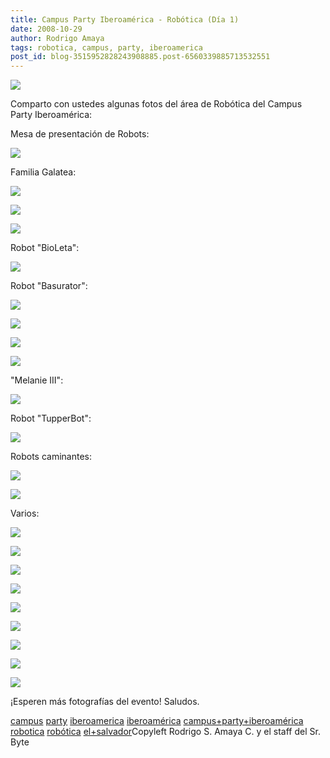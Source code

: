 ```yaml
---
title: Campus Party Iberoamérica - Robótica (Día 1)
date: 2008-10-29
author: Rodrigo Amaya
tags: robotica, campus, party, iberoamerica
post_id: blog-3515952828243908885.post-6560339885713532551
---
```


[![](http://4.bp.blogspot.com/_ayvorITawE4/SQitggan8TI/AAAAAAAABZA/tio5P-0W4hQ/s400/banner_robotica_iberoamerica.jpg)](http://4.bp.blogspot.com/_ayvorITawE4/SQitggan8TI/AAAAAAAABZA/tio5P-0W4hQ/s1600-h/banner_robotica_iberoamerica.jpg)

Comparto con ustedes algunas fotos del área de Robótica del
      Campus Party Iberoamérica:

Mesa de presentación de Robots:

![](http://farm4.static.flickr.com/3224/2983728221_9ea92048fe.jpg?v=0)

Familia Galatea:

 ![](http://farm4.static.flickr.com/3275/2984589306_fb1c7e2e6b.jpg?v=0)

 ![](http://farm4.static.flickr.com/3018/2984590382_158fedbe34.jpg?v=0)

 ![](http://farm3.static.flickr.com/2296/2983723555_754eea141b.jpg?v=0)

Robot "BioLeta":

![](http://farm4.static.flickr.com/3156/2983732151_d95a6da68a.jpg?v=0)

Robot "Basurator":

 ![](http://farm4.static.flickr.com/3177/2983727661_3196f0414e.jpg?v=0)

 ![](http://farm4.static.flickr.com/3138/2984585046_8435dd7aaa.jpg?v=0)

![](http://farm4.static.flickr.com/3164/2983726593_4b96a20c02.jpg?v=0)

 ![](http://farm4.static.flickr.com/3179/2984583932_33db3ee38a.jpg?v=0)

"Melanie III":

![](http://farm4.static.flickr.com/3021/2984586976_534453aa03.jpg?v=0)

Robot
      "TupperBot":

![](http://farm4.static.flickr.com/3066/2983729747_7beb2fc231.jpg?v=0)

Robots
      caminantes:

![](http://farm4.static.flickr.com/3164/2984580282_631f15d056.jpg?v=0)

 ![](http://farm4.static.flickr.com/3163/2984580852_f750a420c6.jpg?v=0)

Varios:

![](http://farm4.static.flickr.com/3215/2984579242_788a74716c.jpg?v=0)

 ![](http://farm4.static.flickr.com/3221/2983721997_e28c4cde23.jpg?v=0)

![](http://farm4.static.flickr.com/3249/2984581848_0be6c1a26a.jpg?v=0)

 ![](http://farm4.static.flickr.com/3269/2984582284_95c7e7e507.jpg?v=0)

 ![](http://farm3.static.flickr.com/2087/2983725557_75379e5b53.jpg?v=0)

 ![](http://farm4.static.flickr.com/3040/2984582786_5d96564c8e.jpg?v=0)

 ![](http://farm4.static.flickr.com/3294/2983733345_4116af6d75.jpg?v=0)

 ![](http://farm4.static.flickr.com/3170/2983730915_30914f6172.jpg?v=0)

 ![](http://farm4.static.flickr.com/3029/2983730333_cdbd203142.jpg?v=0)

¡Esperen más fotografías del evento! Saludos.

[campus](http://www.blogalaxia.com/tags/campus) [party](http://www.blogalaxia.com/tags/party) [iberoamerica](http://www.blogalaxia.com/tags/iberoamerica) [iberoamérica](http://www.blogalaxia.com/tags/iberoamerica) [campus+party+iberoamérica](http://www.blogalaxia.com/tags/campus+party+iberoamerica) [robotica](http://www.blogalaxia.com/tags/robotica) [robótica](http://www.blogalaxia.com/tags/robotica) [el+salvador](http://www.blogalaxia.com/tags/el+salvador)Copyleft Rodrigo S. Amaya C. y el staff del Sr.
      Byte